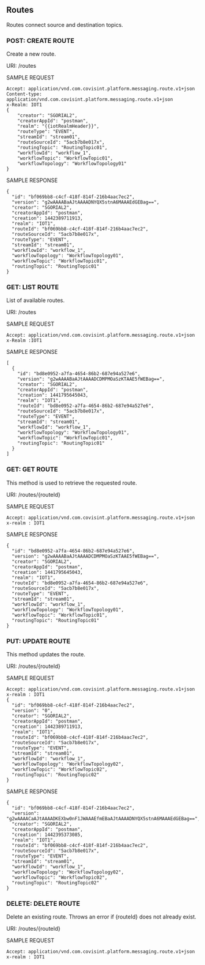 ## Routes
Routes connect source and destination topics.

### POST: CREATE ROUTE
Create a new route.

URI: /routes

SAMPLE REQUEST
```
Accept: application/vnd.com.covisint.platform.messaging.route.v1+json
Content-type: application/vnd.com.covisint.platform.messaging.route.v1+json
x-Realm: IOT1
{
	"creator": "SGORIAL2",
  	"creatorAppId": "postman",
  	"realm": "{{iotRealmHeader}}",
  	"routeType": "EVENT",
  	"streamId": "stream01",
  	"routeSourceId": "5acb7b8e017x",
  	"routingTopic": "RoutingTopic01",
  	"workflowId": "workflow_1",
  	"workflowTopic": "WorkflowTopic01",
  	"workflowTopology": "WorkflowTopology01"
}
```
SAMPLE RESPONSE
```
{
  "id": "bf069bb8-c4cf-418f-814f-216b4aac7ec2",
  "version": "g2wAAAABaAJtAAAADNYQX5stnA6MAAAEdGEBag==",
  "creator": "SGORIAL2",
  "creatorAppId": "postman",
  "creation": 1442389711913,
  "realm": "IOT1",
  "routeId": "bf069bb8-c4cf-418f-814f-216b4aac7ec2",
  "routeSourceId": "5acb7b8e017x",
  "routeType": "EVENT",
  "streamId": "stream01",
  "workflowId": "workflow_1",
  "workflowTopology": "WorkflowTopology01",
  "workflowTopic": "WorkflowTopic01",
  "routingTopic": "RoutingTopic01"
}
```

### GET: LIST ROUTE
List of available routes.

URI: /routes

SAMPLE REQUEST
```
Accept: application/vnd.com.covisint.platform.messaging.route.v1+json
x-Realm :IOT1
```
SAMPLE RESPONSE
```
[
  {
    "id": "bd8e0952-a7fa-4654-86b2-687e94a527e6",
    "version": "g2wAAAABaAJtAAAADCDMPMOaSzKTAAE5fWEBag==",
    "creator": "SGORIAL2",
    "creatorAppId": "postman",
    "creation": 1441795645043,
    "realm": "IOT1",
    "routeId": "bd8e0952-a7fa-4654-86b2-687e94a527e6",
    "routeSourceId": "5acb7b8e017x",
    "routeType": "EVENT",
    "streamId": "stream01",
    "workflowId": "workflow_1",
    "workflowTopology": "WorkflowTopology01",
    "workflowTopic": "WorkflowTopic01",
    "routingTopic": "RoutingTopic01"
  }
]
```
### GET: GET ROUTE
This method is used to retrieve the requested route.

URI: /routes/{routeId}

SAMPLE REQUEST
```
Accept: application/vnd.com.covisint.platform.messaging.route.v1+json
x-realm : IOT1
```
SAMPLE RESPONSE
```
{
  "id": "bd8e0952-a7fa-4654-86b2-687e94a527e6",
  "version": "g2wAAAABaAJtAAAADCDMPMOaSzKTAAE5fWEBag==",
  "creator": "SGORIAL2",
  "creatorAppId": "postman",
  "creation": 1441795645043,
  "realm": "IOT1",
  "routeId": "bd8e0952-a7fa-4654-86b2-687e94a527e6",
  "routeSourceId": "5acb7b8e017x",
  "routeType": "EVENT",
  "streamId": "stream01",
  "workflowId": "workflow_1",
  "workflowTopology": "WorkflowTopology01",
  "workflowTopic": "WorkflowTopic01",
  "routingTopic": "RoutingTopic01"
}
```
### PUT: UPDATE ROUTE
This method updates the route.

URI: /routes/{routeId}

SAMPLE REQUEST
```
Accept: application/vnd.com.covisint.platform.messaging.route.v1+json
x-realm : IOT1
{
  "id": "bf069bb8-c4cf-418f-814f-216b4aac7ec2",
  "version": "0",
  "creator": "SGORIAL2",
  "creatorAppId": "postman",
  "creation": 1442389711913,
  "realm": "IOT1",
  "routeId": "bf069bb8-c4cf-418f-814f-216b4aac7ec2",
  "routeSourceId": "5acb7b8e017x",
  "routeType": "EVENT",
  "streamId": "stream01",
  "workflowId": "workflow_1",
  "workflowTopology": "WorkflowTopology02",
  "workflowTopic": "WorkflowTopic02",
  "routingTopic": "RoutingTopic02"
}
```
SAMPLE RESPONSE
```
{
  "id": "bf069bb8-c4cf-418f-814f-216b4aac7ec2",
  "version": "g2wAAAACaAJtAAAADKEXbw0nF1JWAAAEfmEBaAJtAAAADNYQX5stnA6MAAAEdGEBag==",
  "creator": "SGORIAL2",
  "creatorAppId": "postman",
  "creation": 1442395373085,
  "realm": "IOT1",
  "routeId": "bf069bb8-c4cf-418f-814f-216b4aac7ec2",
  "routeSourceId": "5acb7b8e017x",
  "routeType": "EVENT",
  "streamId": "stream01",
  "workflowId": "workflow_1",
  "workflowTopology": "WorkflowTopology02",
  "workflowTopic": "WorkflowTopic02",
  "routingTopic": "RoutingTopic02"
}
```
### DELETE: DELETE ROUTE
Delete an existing route. Throws an error if {routeId} does not already exist.

URI: /routes/{routeId}

SAMPLE REQUEST
```
Accept: application/vnd.com.covisint.platform.messaging.route.v1+json
x-realm : IOT1
```